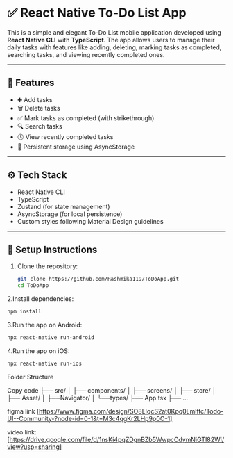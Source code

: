 # ✅ React Native To-Do List App

This is a simple and elegant To-Do List mobile application developed using **React Native CLI** with **TypeScript**. The app allows users to manage their daily tasks with features like adding, deleting, marking tasks as completed, searching tasks, and viewing recently completed ones.

---

## 🧩 Features

- ➕ Add tasks
- 🗑️ Delete tasks
- ✅ Mark tasks as completed (with strikethrough)
- 🔍 Search tasks
- 🕓 View recently completed tasks
- 💾 Persistent storage using AsyncStorage

---

## ⚙️ Tech Stack

- React Native CLI
- TypeScript
- Zustand (for state management)
- AsyncStorage (for local persistence)
- Custom styles following Material Design guidelines

---

## 🚀 Setup Instructions

1. Clone the repository:
   ```bash
   git clone https://github.com/Rashmika119/ToDoApp.git
   cd ToDoApp

2.Install dependencies:

```bash
npm install
```

3.Run the app on Android:

```bash
npx react-native run-android
```
4.Run the app on iOS:

```bash
npx react-native run-ios
```

Folder Structure

Copy code
├── src/
│   ├── components/
│   ├── screens/
│   ├── store/
│   ├── Asset/
│   ├──Navigator/
│   └──types/
├── App.tsx
├── ...

figma link
[https://www.figma.com/design/SO8LIqcS2at0Kpq0Lmlftc/Todo-UI--Community-?node-id=0-1&t=M3c4qgKr2LHp9p0O-1]

video link:
[https://drive.google.com/file/d/1nsKi4pqZDgnBZb5WwpcCdymNiGTI82Wi/view?usp=sharing]
